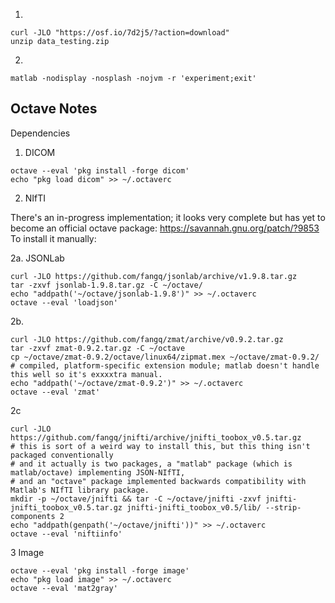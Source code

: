 
1)

```
curl -JLO "https://osf.io/7d2j5/?action=download"
unzip data_testing.zip
```

2)

```
matlab -nodisplay -nosplash -nojvm -r 'experiment;exit'
```



Octave Notes
------------

Dependencies

1) DICOM

```
octave --eval 'pkg install -forge dicom'
echo "pkg load dicom" >> ~/.octaverc
```

2) NIfTI

There's an in-progress implementation; it looks very complete but has yet to become an official octave package: https://savannah.gnu.org/patch/?9853
To install it manually:

2a. JSONLab
```
curl -JLO https://github.com/fangq/jsonlab/archive/v1.9.8.tar.gz
tar -zxvf jsonlab-1.9.8.tar.gz -C ~/octave/
echo "addpath('~/octave/jsonlab-1.9.8')" >> ~/.octaverc
octave --eval 'loadjson'
```

2b.

```
curl -JLO https://github.com/fangq/zmat/archive/v0.9.2.tar.gz
tar -zxvf zmat-0.9.2.tar.gz -C ~/octave
cp ~/octave/zmat-0.9.2/octave/linux64/zipmat.mex ~/octave/zmat-0.9.2/ # compiled, platform-specific extension module; matlab doesn't handle this well so it's exxxxtra manual.
echo "addpath('~/octave/zmat-0.9.2')" >> ~/.octaverc
octave --eval 'zmat'
```

2c
```
curl -JLO https://github.com/fangq/jnifti/archive/jnifti_toobox_v0.5.tar.gz
# this is sort of a weird way to install this, but this thing isn't packaged conventionally
# and it actually is two packages, a "matlab" package (which is matlab/octave) implementing JSON-NIfTI,
# and an "octave" package implemented backwards compatibility with Matlab's NIfTI library package.
mkdir -p ~/octave/jnifti && tar -C ~/octave/jnifti -zxvf jnifti-jnifti_toobox_v0.5.tar.gz jnifti-jnifti_toobox_v0.5/lib/ --strip-components 2
echo "addpath(genpath('~/octave/jnifti'))" >> ~/.octaverc
octave --eval 'niftiinfo'
```


3 Image

```
octave --eval 'pkg install -forge image'
echo "pkg load image" >> ~/.octaverc
octave --eval 'mat2gray'
```

